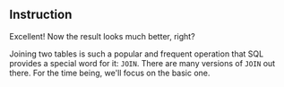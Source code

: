 ## Instruction
Excellent! Now the result looks much better, right?

Joining two tables is such a popular and frequent operation that SQL provides a special word for it: `JOIN`. There are many versions of `JOIN` out there. For the time being, we'll focus on the basic one.